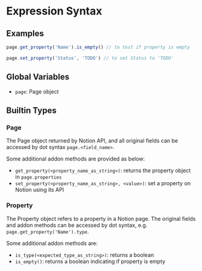 # Expression Syntax

## Examples

```js
page.get_property('Name').is_empty() // to test if property is empty

page.set_property('Status', 'TODO') // to set Status to 'TODO'
```

## Global Variables

- `page`: Page object

## Builtin Types

### Page

The Page object returned by Notion API, and all original fields can be accessed by dot syntax `page.<field_name>`.

Some additional addon methods are provided as below:

- `get_property(<property_name_as_string>)`: returns the property object in `page.properties`
- `set_property(<property_name_as_string>, <value>)`: set a property on Notion using its API

### Property

The Property object refers to a property in a Notion page. The original fields and addon methods can be accessed by dot syntax, e.g. `page.get_property('Name').type`.

Some additional addon methods are:

- `is_type(<expected_type_as_string>)`: returns a boolean
- `is_empty()`: returns a boolean indicating if property is empty
